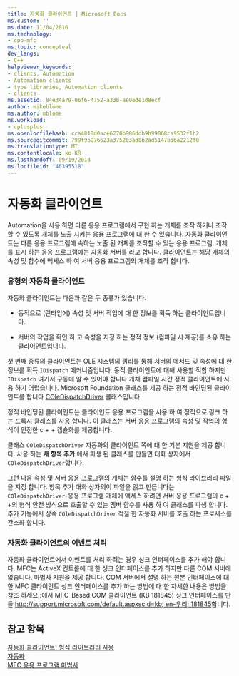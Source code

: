 ```yaml
---
title: 자동화 클라이언트 | Microsoft Docs
ms.custom: ''
ms.date: 11/04/2016
ms.technology:
- cpp-mfc
ms.topic: conceptual
dev_langs:
- C++
helpviewer_keywords:
- clients, Automation
- Automation clients
- type libraries, Automation clients
- clients
ms.assetid: 84e34a79-06f6-4752-a33b-ae0ede1d8ecf
author: mikeblome
ms.author: mblome
ms.workload:
- cplusplus
ms.openlocfilehash: cca4818d0ace6270b986ddb9b99068ca9532f1b2
ms.sourcegitcommit: 799f9b976623a375203ad8b2ad5147bd6a2212f0
ms.translationtype: MT
ms.contentlocale: ko-KR
ms.lasthandoff: 09/19/2018
ms.locfileid: "46395518"
---
```

# <a name="automation-clients"></a>자동화 클라이언트

Automation을 사용 하면 다른 응용 프로그램에서 구현 하는 개체를 조작 하거나 조작할 수 있도록 개체를 노출 시키는 응용 프로그램에 대 한 수 있습니다. 자동화 클라이언트는 다른 응용 프로그램에 속하는 노출 된 개체를 조작할 수 있는 응용 프로그램. 개체를 표시 하는 응용 프로그램에는 자동화 서버를 라고 합니다. 클라이언트는 해당 개체의 속성 및 함수에 액세스 하 여 서버 응용 프로그램의 개체를 조작 합니다.

### <a name="types-of-automation-clients"></a>유형의 자동화 클라이언트

자동화 클라이언트는 다음과 같은 두 종류가 있습니다.

- 동적으로 (런타임에) 속성 및 서버 작업에 대 한 정보를 획득 하는 클라이언트입니다.

- 서버의 작업을 확인 하 고 속성을 지정 하는 정적 정보 (컴파일 시 제공)를 소유 하는 클라이언트입니다.

첫 번째 종류의 클라이언트는 OLE 시스템의 쿼리를 통해 서버의 메서드 및 속성에 대 한 정보를 획득 `IDispatch` 메커니즘입니다. 동적 클라이언트에 대해 사용할 적합 하지만 `IDispatch` 여기서 구동에 알 수 있어야 합니다 개체 컴파일 시간 정적 클라이언트에 사용 하기 어렵습니다. Microsoft Foundation 클래스를 제공 하는 정적 바인딩된 클라이언트를 합니다 [COleDispatchDriver](../mfc/reference/coledispatchdriver-class.md) 클래스입니다.

정적 바인딩된 클라이언트는 클라이언트 응용 프로그램을 사용 하 여 정적으로 링크 하는 프록시 클래스를 사용 합니다. 이 클래스는 서버 응용 프로그램의 속성 및 작업의 형식이 안전한 c + + 캡슐화를 제공합니다.

클래스 `COleDispatchDriver` 자동화의 클라이언트 쪽에 대 한 기본 지원을 제공 합니다. 사용 하는 **새 항목 추가** 에서 파생 된 클래스를 만들면 대화 상자에서 `COleDispatchDriver`합니다.

그런 다음 속성 및 서버 응용 프로그램의 개체는 함수를 설명 하는 형식 라이브러리 파일을 지정 합니다. 항목 추가 대화 상자의이 파일을 읽고 만듭니다는 `COleDispatchDriver`-응용 프로그램 개체에 액세스 하려면 서버 응용 프로그램의 c + +의 형식 안전 방식으로 호출할 수 있는 멤버 함수를 사용 하 여 클래스를 파생 합니다. 추가 기능에서 상속 `COleDispatchDriver` 적절 한 자동화 서버를 호출 하는 프로세스를 간소화 합니다.

### <a name="handling-events-in-automation-clients"></a>자동화 클라이언트의 이벤트 처리

자동화 클라이언트에서 이벤트를 처리 하려는 경우 싱크 인터페이스를 추가 해야 합니다. MFC는 ActiveX 컨트롤에 대 한 싱크 인터페이스를 추가 하지만 다른 COM 서버에 없습니다. 마법사 지원을 제공 합니다. COM 서버에서 설명 하는 원본 인터페이스에 대 한 MFC 클라이언트 싱크 인터페이스를 추가 하는 방법에 대 한 자세한 내용은 방법을 참조 하세요.:에서 MFC-Based COM 클라이언트 (KB 181845) 싱크 인터페이스를 만들 [ http://support.microsoft.com/default.aspxscid=kb; en-우리; 181845](http://support.microsoft.com/default.aspxscid=kb;en-us;181845)합니다.

## <a name="see-also"></a>참고 항목

[자동화 클라이언트: 형식 라이브러리 사용](../mfc/automation-clients-using-type-libraries.md)<br/>
[자동화](../mfc/automation.md)<br/>
[MFC 응용 프로그램 마법사](../mfc/reference/mfc-application-wizard.md)

